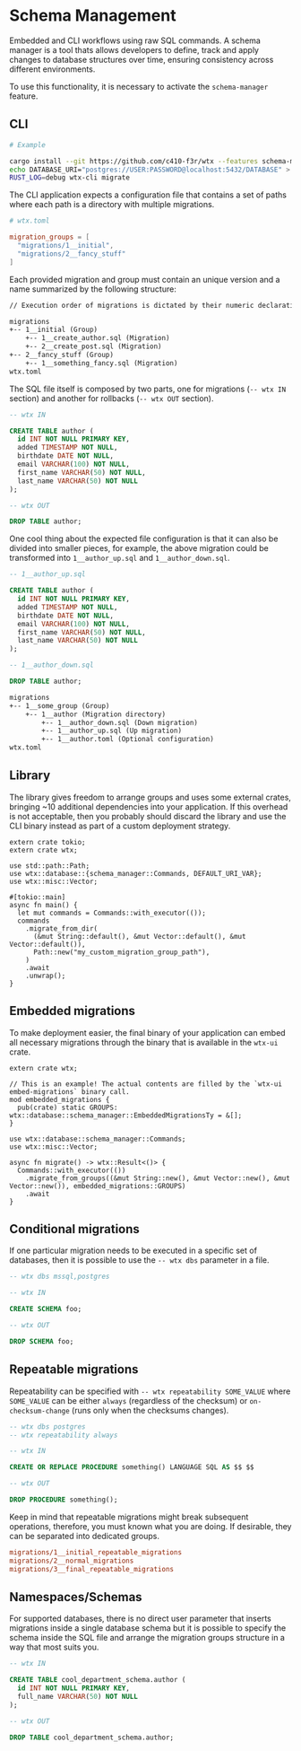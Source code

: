# Schema Management

Embedded and CLI workflows using raw SQL commands. A schema manager is a tool thats allows developers to define, track and apply changes to database structures over time, ensuring consistency across different environments.

To use this functionality, it is necessary to activate the `schema-manager` feature.

## CLI

```bash
# Example

cargo install --git https://github.com/c410-f3r/wtx --features schema-manager-dev wtx-ui
echo DATABASE_URI="postgres://USER:PASSWORD@localhost:5432/DATABASE" > .env
RUST_LOG=debug wtx-cli migrate
```

The CLI application expects a configuration file that contains a set of paths where each path is a directory with multiple migrations.

```toml
# wtx.toml

migration_groups = [
  "migrations/1__initial",
  "migrations/2__fancy_stuff"
]
```

Each provided migration and group must contain an unique version and a name summarized by the following structure:

```txt
// Execution order of migrations is dictated by their numeric declaration order.

migrations
+-- 1__initial (Group)
    +-- 1__create_author.sql (Migration)
    +-- 2__create_post.sql (Migration)
+-- 2__fancy_stuff (Group)
    +-- 1__something_fancy.sql (Migration)
wtx.toml
```

The SQL file itself is composed by two parts, one for migrations (`-- wtx IN` section) and another for rollbacks (`-- wtx OUT` section).

```sql
-- wtx IN

CREATE TABLE author (
  id INT NOT NULL PRIMARY KEY,
  added TIMESTAMP NOT NULL,
  birthdate DATE NOT NULL,
  email VARCHAR(100) NOT NULL,
  first_name VARCHAR(50) NOT NULL,
  last_name VARCHAR(50) NOT NULL
);

-- wtx OUT

DROP TABLE author;
```

One cool thing about the expected file configuration is that it can also be divided into smaller pieces, for example, the above migration could be transformed into `1__author_up.sql` and `1__author_down.sql`.

```sql
-- 1__author_up.sql

CREATE TABLE author (
  id INT NOT NULL PRIMARY KEY,
  added TIMESTAMP NOT NULL,
  birthdate DATE NOT NULL,
  email VARCHAR(100) NOT NULL,
  first_name VARCHAR(50) NOT NULL,
  last_name VARCHAR(50) NOT NULL
);
```

```sql
-- 1__author_down.sql

DROP TABLE author;
```

```txt
migrations
+-- 1__some_group (Group)
    +-- 1__author (Migration directory)
        +-- 1__author_down.sql (Down migration)
        +-- 1__author_up.sql (Up migration)
        +-- 1__author.toml (Optional configuration)
wtx.toml
```

## Library

The library gives freedom to arrange groups and uses some external crates, bringing ~10 additional dependencies into your application. If this overhead is not acceptable, then you probably should discard the library and use the CLI binary instead as part of a custom deployment strategy.

```rust,edition2024,no_run
extern crate tokio;
extern crate wtx;

use std::path::Path;
use wtx::database::{schema_manager::Commands, DEFAULT_URI_VAR};
use wtx::misc::Vector;

#[tokio::main]
async fn main() {
  let mut commands = Commands::with_executor(());
  commands
    .migrate_from_dir(
      (&mut String::default(), &mut Vector::default(), &mut Vector::default()),
      Path::new("my_custom_migration_group_path"),
    )
    .await
    .unwrap();
}
```

## Embedded migrations

To make deployment easier, the final binary of your application can embed all necessary migrations through the binary that is available in the `wtx-ui` crate.

```rust,edition2024,no_run
extern crate wtx;

// This is an example! The actual contents are filled by the `wtx-ui embed-migrations` binary call.
mod embedded_migrations {
  pub(crate) static GROUPS: wtx::database::schema_manager::EmbeddedMigrationsTy = &[];
}

use wtx::database::schema_manager::Commands;
use wtx::misc::Vector;

async fn migrate() -> wtx::Result<()> {
  Commands::with_executor(())
    .migrate_from_groups((&mut String::new(), &mut Vector::new(), &mut Vector::new()), embedded_migrations::GROUPS)
    .await
}
```

## Conditional migrations

If one particular migration needs to be executed in a specific set of databases, then it is possible to use the `-- wtx dbs` parameter in a file.

```sql
-- wtx dbs mssql,postgres

-- wtx IN

CREATE SCHEMA foo;

-- wtx OUT

DROP SCHEMA foo;
```

## Repeatable migrations

Repeatability can be specified with `-- wtx repeatability SOME_VALUE` where `SOME_VALUE` can be either `always` (regardless of the checksum) or `on-checksum-change` (runs only when the checksums changes).

```sql
-- wtx dbs postgres
-- wtx repeatability always

-- wtx IN

CREATE OR REPLACE PROCEDURE something() LANGUAGE SQL AS $$ $$

-- wtx OUT

DROP PROCEDURE something();
```

Keep in mind that repeatable migrations might break subsequent operations, therefore, you must known what you are doing. If desirable, they can be separated into dedicated groups.

```ini
migrations/1__initial_repeatable_migrations
migrations/2__normal_migrations
migrations/3__final_repeatable_migrations
```

## Namespaces/Schemas

For supported databases, there is no direct user parameter that inserts migrations inside a single database schema but it is possible to specify the schema inside the SQL file and arrange the migration groups structure in a way that most suits you.

```sql
-- wtx IN

CREATE TABLE cool_department_schema.author (
  id INT NOT NULL PRIMARY KEY,
  full_name VARCHAR(50) NOT NULL
);

-- wtx OUT

DROP TABLE cool_department_schema.author;
```